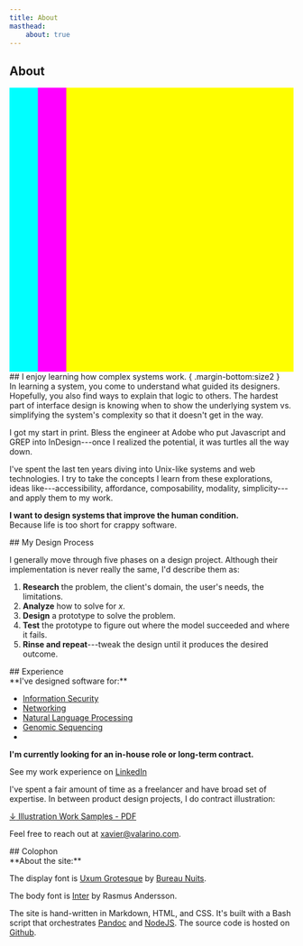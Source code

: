 ```yaml
---
title: About
masthead:
    about: true
---
```


<article class="grid">
<div class="title subgrid">
  <h1>About</h1>
  <div span="/1">
  <svg class="multiply margin-top:size2"
     viewBox="0 0 100 100"
     width="100%"
     height="1ex"
     preserveAspectRatio="none"
     >
     <rect x="0"  y="0" width="80" height="100" class="bkg:cyan"    fill="cyan"   />
     <rect x="10" y="0" width="80" height="100" class="bkg:magenta" fill="magenta"/>
     <rect x="20" y="0" width="80" height="100" class="bkg:yellow"  fill="yellow" />
  </svg>
  </div>
</div>

<section class="grid indenter:3/5 stack border-top">
## I enjoy learning how complex systems work. { .margin-bottom:size2 }

<div class="margin:none">
In learning a system, you come to understand what guided its designers. Hopefully, you also find ways to explain that logic to others. The hardest part of interface design is knowing when to show the underlying system vs. simplifying the system's complexity so that it doesn't get in the way.

I got my start in print. Bless the engineer at Adobe who put Javascript and GREP into InDesign---once I realized the potential, it was turtles all the way down.

I've spent the last ten years diving into Unix-like systems and web technologies. I try to take the concepts I learn from these explorations, ideas like---accessibility, affordance, composability, modality, simplicity---and apply them to my work.

**I want to design systems that improve the human condition.**<br/>
Because life is too short for crappy software.
</div>

</section>

<section class="grid indenter:3/5 split-lists stack border-top">
## My Design Process

I generally move through five phases on a design project. Although their implementation is never really the same, I'd describe them as:

1. **Research** the problem, the client's domain, the user's needs, the limitations.
2. **Analyze** how to solve for _x_.
3. **Design** a prototype to solve the problem.
4. **Test** the prototype to figure out where the model succeeded and where  it fails.
5. **Rinse and repeat**---tweak the design until it produces the desired outcome.
</div>
</section>

<section class="grid indenter:3/5 stack border-top">
## Experience
<div class="h4 font:light no-list">
**I've designed software for:**

* [Information Security](https://www.xavier.valarino.com/case-studies/gears-dashboard)
* [Networking](https://www.xavier.valarino.com/case-studies/netgear-captive-portal)
* [Natural Language Processing](https://www.xavier.valarino.com/case-studies/botanic)
* [Genomic Sequencing](https://www.xavier.valarino.com/case-studies/omicia)
* 
</div>

**I'm currently looking for an in-house role or long-term contract.**

See my work experience on [LinkedIn](https://www.linkedin.com/in/xavier-valarino-17b10061/)

I've spent a fair amount of time as a freelancer and have broad set of expertise.
In between product design projects, I do contract illustration:

<a href="/assets/xavier-valarino-illustration-work-samples.pdf"
   class="position:relative">
  <span class="border-bottom:white position:absolute left:-grid-gap"
        aria-hidden="true">
  ↓</span>
  Illustration Work Samples - PDF
</a>

Feel free to reach out at <a href="mailto:xavier@valarino.com">xavier@valarino.com</a>.

</section>

<section class="grid indenter:3/5 stack border-top">
## Colophon

<div>
**About the site:**

The display font is [Uxum Grotesque](https://uxum.mdn.market/) by [Bureau Nuits](https://www.bureaunuits.com/).

The body font is [Inter](https://rsms.me/inter/) by Rasmus Andersson.

The site is hand-written in Markdown, HTML, and CSS. It's built with a Bash script that orchestrates [Pandoc](https://pandoc.org/) and [NodeJS](https://nodejs.org/en/about/). The source code is hosted on [Github](https://github.com/xaviervalarino/portfolio).
</div>

</section>
</article>
